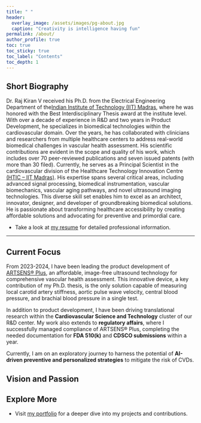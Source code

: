 ```yaml
---
title: " "
header:
  overlay_image: /assets/images/pg-about.jpg
  caption: "Creativity is intelligence having fun"
permalink: /about/
author_profile: true
toc: true
toc_sticky: true
toc_label: "Contents"
toc_depth: 1
---
```



## **Short Biography**
Dr. Raj Kiran V received his Ph.D. from the Electrical Engineering Department of the[Indian Institute of Technology (IIT) Madras](https://www.ee.iitm.ac.in/), where he was honored with the Best Interdisciplinary Thesis award at the institute level.
With over a decade of experience in R&D and two years in Product Development, he specializes in biomedical technologies within the cardiovascular domain. Over the years, he has collaborated with clinicians and researchers from multiple healthcare centers to address real-world biomedical challenges in vascular health assessment. His scientific contributions are evident in the scope and quality of his work, which includes over 70 peer-reviewed publications and seven issued patents (with more than 30 filed).
Currently, he serves as a Principal Scientist in the cardiovascular division of the Healthcare Technology Innovation Centre [(HTIC – IIT Madras)](https://www.hticiitm.org/). His expertise spans several critical areas, including advanced signal processing, biomedical instrumentation, vascular biomechanics, vascular aging pathways, and novel ultrasound imaging technologies. This diverse skill set enables him to excel as an architect, innovator, designer, and developer of groundbreaking biomedical solutions. He is passionate about transforming healthcare accessibility by creating affordable solutions and advocating for preventive and primordial care.
- Take a look at [my resume][2] for detailed professional information.
---

## **Current Focus**
From 2023-2024, I have been leading the product development of [ARTSENS® Plus](https://artsens.tech/), an affordable, image-free ultrasound technology for comprehensive vascular health assessment. This innovative device, a key contribution of my Ph.D. thesis, is the only solution capable of measuring local carotid artery stiffness, aortic pulse wave velocity, central blood pressure, and brachial blood pressure in a single test.

In addition to product development, I have been driving translational research within the **Cardiovascular Science and Technology** cluster of our R&D center. My work also extends to **regulatory affairs**, where I successfully managed compliance of ARTSENS® Plus, completing the needed documentation for **FDA 510(k)** and **CDSCO submissions** within a year.

Currently, I am on an exploratory journey to harness the potential of **AI-driven preventive and personalized strategies** to mitigate the risk of CVDs.

## **Vision and Passion**

## **Explore More**
- Visit [my portfolio](/portfolio/) for a deeper dive into my projects and contributions.  



[1]: /assets/docs/thesis.pdf  
[2]: /assets/docs/resume.pdf
